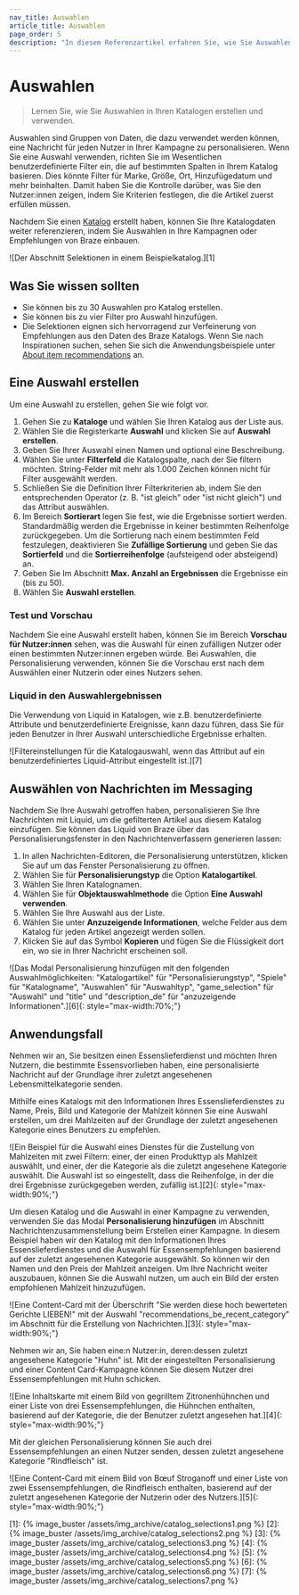 ```yaml
---
nav_title: Auswahlen
article_title: Auswahlen
page_order: 5
description: "In diesem Referenzartikel erfahren Sie, wie Sie Auswahlen mit Ihren Katalogen erstellen und verwenden, um Daten in Ihren Kampagnen von Braze zu referenzieren."
---
```


# Auswahlen

> Lernen Sie, wie Sie Auswahlen in Ihren Katalogen erstellen und verwenden.

Auswahlen sind Gruppen von Daten, die dazu verwendet werden können, eine Nachricht für jeden Nutzer in Ihrer Kampagne zu personalisieren. Wenn Sie eine Auswahl verwenden, richten Sie im Wesentlichen benutzerdefinierte Filter ein, die auf bestimmten Spalten in Ihrem Katalog basieren. Dies könnte Filter für Marke, Größe, Ort, Hinzufügedatum und mehr beinhalten. Damit haben Sie die Kontrolle darüber, was Sie den Nutzer:innen zeigen, indem Sie Kriterien festlegen, die die Artikel zuerst erfüllen müssen.

Nachdem Sie einen [Katalog]({{site.baseurl}}/user_guide/personalization_and_dynamic_content/catalog/) erstellt haben, können Sie Ihre Katalogdaten weiter referenzieren, indem Sie Auswahlen in Ihre Kampagnen oder Empfehlungen von Braze einbauen.

![Der Abschnitt Selektionen in einem Beispielkatalog.][1]

## Was Sie wissen sollten

- Sie können bis zu 30 Auswahlen pro Katalog erstellen.
- Sie können bis zu vier Filter pro Auswahl hinzufügen.
- Die Selektionen eignen sich hervorragend zur Verfeinerung von Empfehlungen aus den Daten des Braze Katalogs. Wenn Sie nach Inspirationen suchen, sehen Sie sich die Anwendungsbeispiele unter [About item recommendations]({{site.baseurl}}/user_guide/sage_ai/recommendations/about_item_recommendations/) an.

## Eine Auswahl erstellen

Um eine Auswahl zu erstellen, gehen Sie wie folgt vor.

1. Gehen Sie zu **Kataloge** und wählen Sie Ihren Katalog aus der Liste aus.
2. Wählen Sie die Registerkarte **Auswahl** und klicken Sie auf **Auswahl erstellen**.
3. Geben Sie Ihrer Auswahl einen Namen und optional eine Beschreibung.
4. Wählen Sie unter **Filterfeld** die Katalogspalte, nach der Sie filtern möchten. String-Felder mit mehr als 1.000 Zeichen können nicht für Filter ausgewählt werden.
5. Schließen Sie die Definition Ihrer Filterkriterien ab, indem Sie den entsprechenden Operator (z. B. "ist gleich" oder "ist nicht gleich") und das Attribut auswählen.
6. Im Bereich **Sortierart** legen Sie fest, wie die Ergebnisse sortiert werden. Standardmäßig werden die Ergebnisse in keiner bestimmten Reihenfolge zurückgegeben. Um die Sortierung nach einem bestimmten Feld festzulegen, deaktivieren Sie **Zufällige Sortierung** und geben Sie das **Sortierfeld** und die **Sortierreihenfolge** (aufsteigend oder absteigend) an.
7. Geben Sie Im Abschnitt **Max. Anzahl an Ergebnissen** die Ergebnisse ein (bis zu 50).
8. Wählen Sie **Auswahl erstellen**.

### Test und Vorschau

Nachdem Sie eine Auswahl erstellt haben, können Sie im Bereich **Vorschau für Nutzer:innen** sehen, was die Auswahl für einen zufälligen Nutzer oder einen bestimmten Nutzer:innen ergeben würde. Bei Auswahlen, die Personalisierung verwenden, können Sie die Vorschau erst nach dem Auswählen einer Nutzerin oder eines Nutzers sehen.

### Liquid in den Auswahlergebnissen

Die Verwendung von Liquid in Katalogen, wie z.B. benutzerdefinierte Attribute und benutzerdefinierte Ereignisse, kann dazu führen, dass Sie für jeden Benutzer in Ihrer Auswahl unterschiedliche Ergebnisse erhalten.

![Filtereinstellungen für die Katalogauswahl, wenn das Attribut auf ein benutzerdefiniertes Liquid-Attribut eingestellt ist.][7]

## Auswählen von Nachrichten im Messaging

Nachdem Sie Ihre Auswahl getroffen haben, personalisieren Sie Ihre Nachrichten mit Liquid, um die gefilterten Artikel aus diesem Katalog einzufügen. Sie können das Liquid von Braze über das Personalisierungsfenster in den Nachrichtenverfassern generieren lassen:

1. In allen Nachrichten-Editoren, die Personalisierung unterstützen, klicken Sie auf <i class="fa-solid fa-circle-plus" style="color: #12aec5;" title="Personalisierung hinzufügen"></i> um das Fenster Personalisierung zu öffnen.
2. Wählen Sie für **Personalisierungstyp** die Option **Katalogartikel**.
3. Wählen Sie Ihren Katalognamen.
4. Wählen Sie für **Objektauswahlmethode** die Option **Eine Auswahl verwenden**.
4. Wählen Sie Ihre Auswahl aus der Liste.
5. Wählen Sie unter **Anzuzeigende Informationen**, welche Felder aus dem Katalog für jeden Artikel angezeigt werden sollen.
6. Klicken Sie auf das Symbol **Kopieren** und fügen Sie die Flüssigkeit dort ein, wo sie in Ihrer Nachricht erscheinen soll.

![Das Modal Personalisierung hinzufügen mit den folgenden Auswahlmöglichkeiten: "Katalogartikel" für "Personalisierungstyp", "Spiele" für "Katalogname", "Auswahlen" für "Auswahltyp", "game_selection" für "Auswahl" und "title" und "description_de" für "anzuzeigende Informationen".][6]{: style="max-width:70%;"}

## Anwendungsfall

Nehmen wir an, Sie besitzen einen Essenslieferdienst und möchten Ihren Nutzern, die bestimmte Essensvorlieben haben, eine personalisierte Nachricht auf der Grundlage ihrer zuletzt angesehenen Lebensmittelkategorie senden. 

Mithilfe eines Katalogs mit den Informationen Ihres Essenslieferdienstes zu Name, Preis, Bild und Kategorie der Mahlzeit können Sie eine Auswahl erstellen, um drei Mahlzeiten auf der Grundlage der zuletzt angesehenen Kategorie eines Benutzers zu empfehlen.

![Ein Beispiel für die Auswahl eines Dienstes für die Zustellung von Mahlzeiten mit zwei Filtern: einer, der einen Produkttyp als Mahlzeit auswählt, und einer, der die Kategorie als die zuletzt angesehene Kategorie auswählt. Die Auswahl ist so eingestellt, dass die Reihenfolge, in der die drei Ergebnisse zurückgegeben werden, zufällig ist.][2]{: style="max-width:90%;"}

Um diesen Katalog und die Auswahl in einer Kampagne zu verwenden, verwenden Sie das Modal **Personalisierung hinzufügen** im Abschnitt Nachrichtenzusammenstellung beim Erstellen einer Kampagne. In diesem Beispiel haben wir den Katalog mit den Informationen Ihres Essenslieferdienstes und die Auswahl für Essensempfehlungen basierend auf der zuletzt angesehenen Kategorie ausgewählt. So können wir den Namen und den Preis der Mahlzeit anzeigen. Um Ihre Nachricht weiter auszubauen, können Sie die Auswahl nutzen, um auch ein Bild der ersten empfohlenen Mahlzeit hinzuzufügen.

![Eine Content-Card mit der Überschrift "Sie werden diese hoch bewerteten Gerichte LIEBEN!" mit der Auswahl "recommendations_be_recent_category" im Abschnitt für die Erstellung von Nachrichten.][3]{: style="max-width:90%;"}

Nehmen wir an, Sie haben eine:n Nutzer:in, deren:dessen zuletzt angesehene Kategorie "Huhn" ist. Mit der eingestellten Personalisierung und einer Content Card-Kampagne können Sie diesem Nutzer drei Essensempfehlungen mit Huhn schicken.

![Eine Inhaltskarte mit einem Bild von gegrilltem Zitronenhühnchen und einer Liste von drei Essensempfehlungen, die Hühnchen enthalten, basierend auf der Kategorie, die der Benutzer zuletzt angesehen hat.][4]{: style="max-width:90%;"}

Mit der gleichen Personalisierung können Sie auch drei Essensempfehlungen an einen Nutzer senden, dessen zuletzt angesehene Kategorie "Rindfleisch" ist.

![Eine Content-Card mit einem Bild von Bœuf Stroganoff und einer Liste von zwei Essensempfehlungen, die Rindfleisch enthalten, basierend auf der zuletzt angesehenen Kategorie der Nutzerin oder des Nutzers.][5]{: style="max-width:90%;"}


[1]: {% image_buster /assets/img_archive/catalog_selections1.png %}
[2]: {% image_buster /assets/img_archive/catalog_selections2.png %}
[3]: {% image_buster /assets/img_archive/catalog_selections3.png %}
[4]: {% image_buster /assets/img_archive/catalog_selections4.png %}
[5]: {% image_buster /assets/img_archive/catalog_selections5.png %}
[6]: {% image_buster /assets/img_archive/catalog_selections6.png %}
[7]: {% image_buster /assets/img_archive/catalog_selections7.png %}
